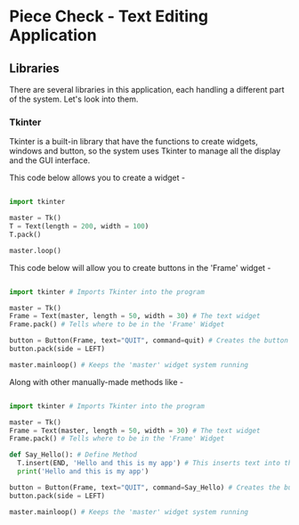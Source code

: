 # Piece Check - Text Editing Application
## Libraries
There are several libraries in this application, each handling a different part of the system. Let's look into them.

### Tkinter

Tkinter is a built-in library that have the functions to create widgets, windows and button, so the system uses Tkinter to manage all the display and the GUI 
interface.

This code below allows you to create a widget - 

```Python

import tkinter

master = Tk()
T = Text(length = 200, width = 100)
T.pack()

master.loop()

```
This code below will allow you to create buttons in the 'Frame' widget - 

```Python

import tkinter # Imports Tkinter into the program

master = Tk()
Frame = Text(master, length = 50, width = 30) # The text widget
Frame.pack() # Tells where to be in the 'Frame' Widget

button = Button(Frame, text="QUIT", command=quit) # Creates the button
button.pack(side = LEFT)

master.mainloop() # Keeps the 'master' widget system running
```
Along with other manually-made methods like -

```Python

import tkinter # Imports Tkinter into the program

master = Tk()
Frame = Text(master, length = 50, width = 30) # The text widget
Frame.pack() # Tells where to be in the 'Frame' Widget

def Say_Hello(): # Define Method
  T.insert(END, 'Hello and this is my app') # This inserts text into the widget
  print('Hello and this is my app')

button = Button(Frame, text="QUIT", command=Say_Hello) # Creates the button
button.pack(side = LEFT)

master.mainloop() # Keeps the 'master' widget system running
```
